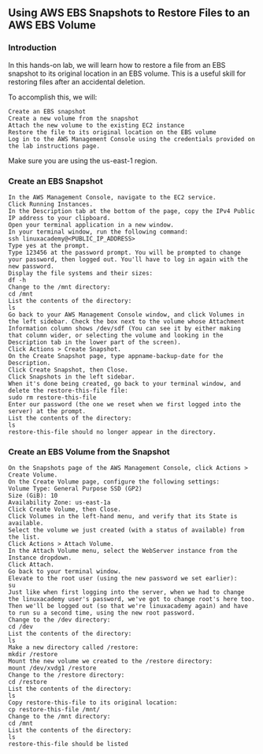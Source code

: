 ## Using AWS EBS Snapshots to Restore Files to an AWS EBS Volume
### Introduction
In this hands-on lab, we will learn how to restore a file from an EBS snapshot to its original location in an EBS volume. This is a useful skill for restoring files after an accidental deletion.

To accomplish this, we will:

    Create an EBS snapshot
    Create a new volume from the snapshot
    Attach the new volume to the existing EC2 instance
    Restore the file to its original location on the EBS volume
    Log in to the AWS Management Console using the credentials provided on the lab instructions page.

Make sure you are using the us-east-1 region.

### Create an EBS Snapshot
    In the AWS Management Console, navigate to the EC2 service.
    Click Running Instances.
    In the Description tab at the bottom of the page, copy the IPv4 Public IP address to your clipboard.
    Open your terminal application in a new window.
    In your terminal window, run the following command:
    ssh linuxacademy@<PUBLIC_IP_ADDRESS>
    Type yes at the prompt.
    Type 123456 at the password prompt. You will be prompted to change your password, then logged out. You'll have to log in again with the new password.
    Display the file systems and their sizes:
    df -h
    Change to the /mnt directory:
    cd /mnt
    List the contents of the directory:
    ls
    Go back to your AWS Management Console window, and click Volumes in the left sidebar. Check the box next to the volume whose Attachment Information column shows /dev/sdf (You can see it by either making that column wider, or selecting the volume and looking in the Description tab in the lower part of the screen).
    Click Actions > Create Snapshot.
    On the Create Snapshot page, type appname-backup-date for the Description.
    Click Create Snapshot, then Close.
    Click Snapshots in the left sidebar.
    When it's done being created, go back to your terminal window, and delete the restore-this-file file:
    sudo rm restore-this-file
    Enter our password (the one we reset when we first logged into the server) at the prompt.
    List the contents of the directory:
    ls
    restore-this-file should no longer appear in the directory.
### Create an EBS Volume from the Snapshot
    On the Snapshots page of the AWS Management Console, click Actions > Create Volume.
    On the Create Volume page, configure the following settings:
    Volume Type: General Purpose SSD (GP2)
    Size (GiB): 10
    Availability Zone: us-east-1a
    Click Create Volume, then Close.
    Click Volumes in the left-hand menu, and verify that its State is available.
    Select the volume we just created (with a status of available) from the list.
    Click Actions > Attach Volume.
    In the Attach Volume menu, select the WebServer instance from the Instance dropdown.
    Click Attach.
    Go back to your terminal window.
    Elevate to the root user (using the new password we set earlier):
    su
    Just like when first logging into the server, when we had to change the linuxacademy user's password, we've got to change root's here too. Then we'll be logged out (so that we're linuxacademy again) and have to run su a second time, using the new root password.
    Change to the /dev directory:
    cd /dev
    List the contents of the directory:
    ls
    Make a new directory called /restore:
    mkdir /restore
    Mount the new volume we created to the /restore directory:
    mount /dev/xvdg1 /restore
    Change to the /restore directory:
    cd /restore
    List the contents of the directory:
    ls
    Copy restore-this-file to its original location:
    cp restore-this-file /mnt/
    Change to the /mnt directory:
    cd /mnt
    List the contents of the directory:
    ls
    restore-this-file should be listed